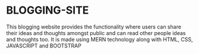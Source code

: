 # BLOGGING-SITE
This blogging website provides the functionality where users can share their ideas and thoughts amongst public and can read other people ideas and thoughts too. It is made using MERN technology along with HTML, CSS, JAVASCRIPT and BOOTSTRAP
